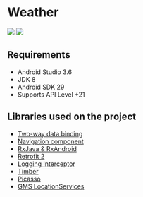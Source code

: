 # Weather
<a href="http://developer.android.com/index.html" target="_blank"><img src="https://img.shields.io/badge/platform-android-blue.svg"/></a> <a href="https://android-arsenal.com/api?level=21" target="_blank"><img src="https://img.shields.io/badge/API-21%2B-blue.svg?style=flat"/></a>


Requirements
------------------------------------
- Android Studio 3.6
- JDK 8
- Android SDK 29
- Supports API Level +21


Libraries used on the project
------------------------------------
* [Two-way data binding](https://developer.android.com/topic/libraries/data-binding/two-way)
* [Navigation component](https://developer.android.com/guide/navigation)
* [RxJava & RxAndroid](https://github.com/ReactiveX/RxAndroid)
* [Retrofit 2](https://github.com/square/retrofit)
* [Logging Interceptor](https://github.com/square/okhttp/tree/master/okhttp-logging-interceptor)
* [Timber](https://github.com/JakeWharton/timber)
* [Picasso](https://github.com/square/picasso)
* [GMS LocationServices](https://developers.google.com/android/reference/com/google/android/gms/location/LocationServices)
